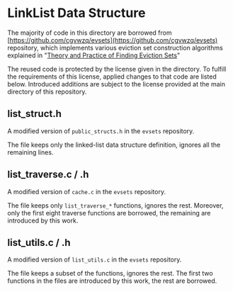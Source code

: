 # LinkList Data Structure

The majority of code in this directory are borrowed from [https://github.com/cgvwzq/evsets](https://github.com/cgvwzq/evsets) repository, which implements various eviction set construction algorithms explained in "[Theory and Practice of Finding Eviction Sets](https://vwzq.net/papers/evictionsets18.pdf)"

The reused code is protected by the license given in the directory. To fulfill the requirements of this license, applied changes to that code are listed below. Introduced additions are subject to the license provided at the main directory of this repository.

## list_struct.h

A modified version of `public_structs.h` in the `evsets` repository. 

The file keeps only the linked-list data structure definition, ignores all the remaining lines.

## list_traverse.c / .h

A modified version of `cache.c` in the `evsets` repository. 

The file keeps only `list_traverse_*` functions, ignores the rest. Moreover, only the first eight traverse functions are borrowed, the remaining are introduced by this work.

## list_utils.c / .h

A modified version of `list_utils.c` in the `evsets` repository. 

The file keeps a subset of the functions, ignores the rest. The first two functions in the files are introduced by this work, the rest are borrowed.
